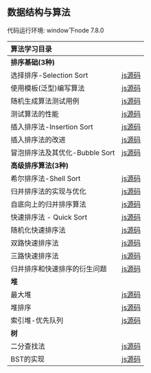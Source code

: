 ## 数据结构与算法

代码运行环境: window下node 7.8.0

| 算法学习目录 | |
| :--- | :---: |
| **排序基础(3种)**| |
| 选择排序-Selection Sort | [js源码]() |
| 使用模板(泛型)编写算法 | [js源码]() |
| 随机生成算法测试用例 | [js源码]() |
| 测试算法的性能 | [js源码]() |
| 插入排序法-Insertion Sort | [js源码]() |
| 插入排序法的改进 | [js源码]() |
| 冒泡排序法及其优化-Bubble Sort | [js源码]() |
| **高级排序算法(3种)**| |
| 希尔排序法-Shell Sort | [js源码]() |
| 归并排序法的实现与优化 | [js源码]() |
| 自底向上的归并排序算法 | [js源码]() |
| 快速排序法 - Quick Sort | [js源码]() |
| 随机化快速排序法 | [js源码]() |
| 双路快速排序法 | [js源码]() |
| 三路快速排序法 | [js源码]() |
| 归并排序和快速排序的衍生问题 | [js源码]() |
| **堆**| |
| 最大堆 | [js源码]() |
| 堆排序 | [js源码]() |
| 索引堆-优先队列 | [js源码]() |
| **树**| |
| 二分查找法 | [js源码]() |
| BST的实现 | [js源码]() |

